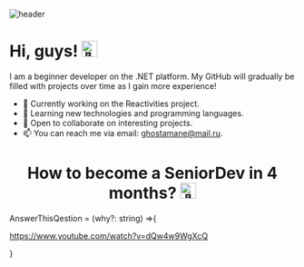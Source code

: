 ![header](https://capsule-render.vercel.app/api?type=waving&color=gradient&height=256&section=header&text=Hello%20World!&fontSize=75&animation=fadeIn&fontAlignY=38&desc=Welcome%20to%20my%20GitHub%20profile!%20Put%20stars,%20fork%20and%20contribute!&descAlignY=51&descAlign=62)

<h1 align="left">Hi, guys! <img src="https://github.com/wervlad/wervlad/assets/24524555/766d336d-b87d-44ba-807c-c51de2bc6b4d" width="28px" alt="👋"></h1>
<p>
I am a beginner developer on the .NET platform. My GitHub will gradually be filled with projects over time as I gain more experience! 
</p>

- 🔭 Currently working on the Reactivities project.
- 🌱 Learning new technologies and programming languages.
- 👯 Open to collaborate on interesting projects.
- 📫 You can reach me via email: ghostamane@mail.ru.


<h1 align="center">How to become a SeniorDev in 4 months? <img src="https://github.com/wervlad/wervlad/assets/24524555/766d336d-b87d-44ba-807c-c51de2bc6b4d" width="28px" alt="🌈"></h1>

AnswerThisQestion = (why?: string) =>{

https://www.youtube.com/watch?v=dQw4w9WgXcQ

}

